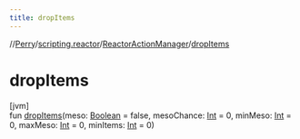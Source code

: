 ```yaml
---
title: dropItems
---
```

//[Perry](../../../index.html)/[scripting.reactor](../index.html)/[ReactorActionManager](index.html)/[dropItems](drop-items.html)



# dropItems



[jvm]\
fun [dropItems](drop-items.html)(meso: [Boolean](https://kotlinlang.org/api/latest/jvm/stdlib/kotlin/-boolean/index.html) = false, mesoChance: [Int](https://kotlinlang.org/api/latest/jvm/stdlib/kotlin/-int/index.html) = 0, minMeso: [Int](https://kotlinlang.org/api/latest/jvm/stdlib/kotlin/-int/index.html) = 0, maxMeso: [Int](https://kotlinlang.org/api/latest/jvm/stdlib/kotlin/-int/index.html) = 0, minItems: [Int](https://kotlinlang.org/api/latest/jvm/stdlib/kotlin/-int/index.html) = 0)




